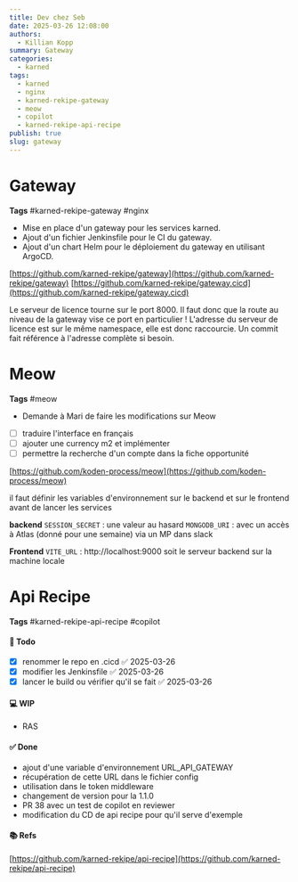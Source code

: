 ```yaml
---
title: Dev chez Seb
date: 2025-03-26 12:08:00
authors:
  - Killian Kopp
summary: Gateway
categories:
  - karned
tags:
  - karned
  - nginx
  - karned-rekipe-gateway
  - meow
  - copilot
  - karned-rekipe-api-recipe
publish: true
slug: gateway
---
```

# Gateway
**Tags** #karned-rekipe-gateway #nginx 
- Mise en place d'un gateway pour les services karned.  
- Ajout d'un fichier Jenkinsfile pour le CI du gateway.  
- Ajout d'un chart Helm pour le déploiement du gateway en utilisant ArgoCD.

[https://github.com/karned-rekipe/gateway](https://github.com/karned-rekipe/gateway)
[https://github.com/karned-rekipe/gateway.cicd](https://github.com/karned-rekipe/gateway.cicd)

Le serveur de licence tourne sur le port 8000. Il faut donc que la route au niveau de la gateway vise ce port en particulier !
L'adresse du serveur de licence est sur le même namespace, elle est donc raccourcie. Un commit fait référence à l'adresse complète si besoin.

# Meow
**Tags** #meow

- Demande à Mari de faire les modifications sur Meow
- [ ] traduire l'interface en français
- [ ] ajouter une currency m2 et implémenter
- [ ] permettre la recherche d'un compte dans la fiche opportunité

[https://github.com/koden-process/meow](https://github.com/koden-process/meow)

il faut définir les variables d'environnement sur le backend et sur le frontend avant de lancer les services

**backend**
`SESSION_SECRET` : une valeur au hasard
`MONGODB_URI` : avec un accès à Atlas (donné pour une semaine) via un MP dans slack

**Frontend**
`VITE_URL` : http://localhost:9000 soit le serveur backend sur la machine locale

# Api Recipe
**Tags** #karned-rekipe-api-recipe #copilot 
#### 📓 Todo
- [x] renommer le repo en .cicd ✅ 2025-03-26
- [x] modifier les Jenkinsfile ✅ 2025-03-26
- [x] lancer le build ou vérifier qu'il se fait ✅ 2025-03-26

#### 💻 WIP
- RAS

#### ✅ Done
- ajout d'une variable d'environnement URL_API_GATEWAY
- récupération de cette URL dans le fichier config
- utilisation dans le token middleware
- changement de version pour la 1.1.0
- PR 38 avec un test de copilot en reviewer
- modification du CD de api recipe pour qu'il serve d'exemple

#### 📚 Refs
[https://github.com/karned-rekipe/api-recipe](https://github.com/karned-rekipe/api-recipe)
